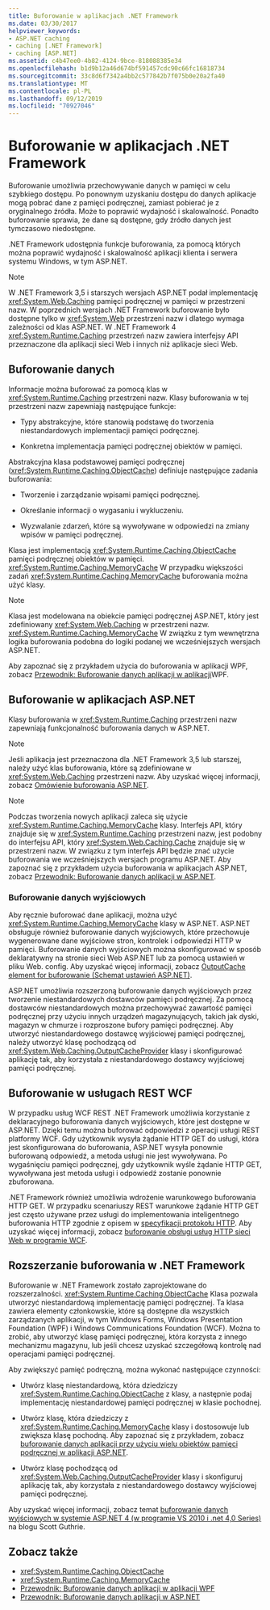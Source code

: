 ```yaml
---
title: Buforowanie w aplikacjach .NET Framework
ms.date: 03/30/2017
helpviewer_keywords:
- ASP.NET caching
- caching [.NET Framework]
- caching [ASP.NET]
ms.assetid: c4b47ee0-4b82-4124-9bce-818088385e34
ms.openlocfilehash: b1d9b12a46d674bf591457cdc90c66fc16818734
ms.sourcegitcommit: 33c8d6f7342a4bb2c577842b7f075b0e20a2fa40
ms.translationtype: MT
ms.contentlocale: pl-PL
ms.lasthandoff: 09/12/2019
ms.locfileid: "70927046"
---
```

# <a name="caching-in-net-framework-applications"></a>Buforowanie w aplikacjach .NET Framework
Buforowanie umożliwia przechowywanie danych w pamięci w celu szybkiego dostępu. Po ponownym uzyskaniu dostępu do danych aplikacje mogą pobrać dane z pamięci podręcznej, zamiast pobierać je z oryginalnego źródła. Może to poprawić wydajność i skalowalność. Ponadto buforowanie sprawia, że dane są dostępne, gdy źródło danych jest tymczasowo niedostępne.  
  
 .NET Framework udostępnia funkcje buforowania, za pomocą których można poprawić wydajność i skalowalność aplikacji klienta i serwera systemu Windows, w tym ASP.NET.  
  
> [!NOTE]
> W .NET Framework 3,5 i starszych wersjach ASP.NET podał implementację <xref:System.Web.Caching> pamięci podręcznej w pamięci w przestrzeni nazw. W poprzednich wersjach .NET Framework buforowanie było dostępne tylko w <xref:System.Web> przestrzeni nazw i dlatego wymaga zależności od klas ASP.NET. W .NET Framework 4 <xref:System.Runtime.Caching> przestrzeń nazw zawiera interfejsy API przeznaczone dla aplikacji sieci Web i innych niż aplikacje sieci Web.  
  
## <a name="caching-data"></a>Buforowanie danych  
 Informacje można buforować za pomocą klas w <xref:System.Runtime.Caching> przestrzeni nazw. Klasy buforowania w tej przestrzeni nazw zapewniają następujące funkcje:  
  
- Typy abstrakcyjne, które stanowią podstawę do tworzenia niestandardowych implementacji pamięci podręcznej.  
  
- Konkretna implementacja pamięci podręcznej obiektów w pamięci.  
  
 Abstrakcyjna klasa podstawowej pamięci podręcznej (<xref:System.Runtime.Caching.ObjectCache>) definiuje następujące zadania buforowania:  
  
- Tworzenie i zarządzanie wpisami pamięci podręcznej.  
  
- Określanie informacji o wygasaniu i wykluczeniu.  
  
- Wyzwalanie zdarzeń, które są wywoływane w odpowiedzi na zmiany wpisów w pamięci podręcznej.  
  
 Klasa jest implementacją <xref:System.Runtime.Caching.ObjectCache> pamięci podręcznej obiektów w pamięci. <xref:System.Runtime.Caching.MemoryCache> W przypadku większości zadań <xref:System.Runtime.Caching.MemoryCache> buforowania można użyć klasy.  
  
> [!NOTE]
> Klasa jest modelowana na obiekcie pamięci podręcznej ASP.NET, który jest zdefiniowany <xref:System.Web.Caching> w przestrzeni nazw. <xref:System.Runtime.Caching.MemoryCache> W związku z tym wewnętrzna logika buforowania podobna do logiki podanej we wcześniejszych wersjach ASP.NET.  
  
 Aby zapoznać się z przykładem użycia do buforowania w aplikacji WPF, zobacz [Przewodnik: Buforowanie danych aplikacji w aplikacji](../../../docs/framework/wpf/advanced/walkthrough-caching-application-data-in-a-wpf-application.md)WPF.  
  
## <a name="caching-in-aspnet-applications"></a>Buforowanie w aplikacjach ASP.NET  
 Klasy buforowania w <xref:System.Runtime.Caching> przestrzeni nazw zapewniają funkcjonalność buforowania danych w ASP.NET.  
  
> [!NOTE]
> Jeśli aplikacja jest przeznaczona dla .NET Framework 3,5 lub starszej, należy użyć klas buforowania, które są zdefiniowane w <xref:System.Web.Caching> przestrzeni nazw. Aby uzyskać więcej informacji, zobacz [Omówienie buforowania ASP.NET](https://docs.microsoft.com/previous-versions/aspnet/ms178597(v=vs.100)).  
  
> [!NOTE]
> Podczas tworzenia nowych aplikacji zaleca się użycie <xref:System.Runtime.Caching.MemoryCache> klasy. Interfejs API, który znajduje się w <xref:System.Runtime.Caching> przestrzeni nazw, jest podobny do interfejsu API, który <xref:System.Web.Caching.Cache> znajduje się w przestrzeni nazw. W związku z tym interfejs API będzie znać użycie buforowania we wcześniejszych wersjach programu ASP.NET. Aby zapoznać się z przykładem użycia buforowania w aplikacjach ASP.NET, zobacz [Przewodnik: Buforowanie danych aplikacji w ASP.NET](https://docs.microsoft.com/previous-versions/ff477235(v=vs.100)).  
  
### <a name="output-caching"></a>Buforowanie danych wyjściowych  
 Aby ręcznie buforować dane aplikacji, można użyć <xref:System.Runtime.Caching.MemoryCache> klasy w ASP.NET. ASP.NET obsługuje również buforowanie danych wyjściowych, które przechowuje wygenerowane dane wyjściowe stron, kontrolek i odpowiedzi HTTP w pamięci. Buforowanie danych wyjściowych można skonfigurować w sposób deklaratywny na stronie sieci Web ASP.NET lub za pomocą ustawień w pliku Web. config. Aby uzyskać więcej informacji, zobacz [OutputCache element for buforowanie (Schemat ustawień ASP.NET)](https://docs.microsoft.com/previous-versions/dotnet/netframework-4.0/ms228124(v=vs.100)).  
  
 ASP.NET umożliwia rozszerzoną buforowanie danych wyjściowych przez tworzenie niestandardowych dostawców pamięci podręcznej. Za pomocą dostawców niestandardowych można przechowywać zawartość pamięci podręcznej przy użyciu innych urządzeń magazynujących, takich jak dyski, magazyn w chmurze i rozproszone bufory pamięci podręcznej. Aby utworzyć niestandardowego dostawcę wyjściowej pamięci podręcznej, należy utworzyć klasę pochodzącą od <xref:System.Web.Caching.OutputCacheProvider> klasy i skonfigurować aplikację tak, aby korzystała z niestandardowego dostawcy wyjściowej pamięci podręcznej.  
  
## <a name="caching-in-wcf-rest-services"></a>Buforowanie w usługach REST WCF  
 W przypadku usług WCF REST .NET Framework umożliwia korzystanie z deklaracyjnego buforowania danych wyjściowych, które jest dostępne w ASP.NET. Dzięki temu można buforować odpowiedzi z operacji usługi REST platformy WCF. Gdy użytkownik wysyła żądanie HTTP GET do usługi, która jest skonfigurowana do buforowania, ASP.NET wysyła ponownie buforowaną odpowiedź, a metoda usługi nie jest wywoływana. Po wygaśnięciu pamięci podręcznej, gdy użytkownik wyśle żądanie HTTP GET, wywoływana jest metoda usługi i odpowiedź zostanie ponownie zbuforowana.  
  
 .NET Framework również umożliwia wdrożenie warunkowego buforowania HTTP GET. W przypadku scenariuszy REST warunkowe żądanie HTTP GET jest często używane przez usługi do implementowania inteligentnego buforowania HTTP zgodnie z opisem w [specyfikacji protokołu HTTP](https://go.microsoft.com/fwlink/?LinkId=165800). Aby uzyskać więcej informacji, zobacz [buforowanie obsługi usług HTTP sieci Web w programie WCF](https://go.microsoft.com/fwlink/?LinkId=184598).  
  
## <a name="extending-caching-in-the-net-framework"></a>Rozszerzanie buforowania w .NET Framework  
 Buforowanie w .NET Framework zostało zaprojektowane do rozszerzalności. <xref:System.Runtime.Caching.ObjectCache> Klasa pozwala utworzyć niestandardową implementację pamięci podręcznej. Ta klasa zawiera elementy członkowskie, które są dostępne dla wszystkich zarządzanych aplikacji, w tym Windows Forms, Windows Presentation Foundation (WPF) i Windows Communications Foundation (WCF). Można to zrobić, aby utworzyć klasę pamięci podręcznej, która korzysta z innego mechanizmu magazynu, lub jeśli chcesz uzyskać szczegółową kontrolę nad operacjami pamięci podręcznej.  
  
 Aby zwiększyć pamięć podręczną, można wykonać następujące czynności:  
  
- Utwórz klasę niestandardową, która dziedziczy <xref:System.Runtime.Caching.ObjectCache> z klasy, a następnie podaj implementację niestandardowej pamięci podręcznej w klasie pochodnej.  
  
- Utwórz klasę, która dziedziczy z <xref:System.Runtime.Caching.MemoryCache> klasy i dostosowuje lub zwiększa klasę pochodną. Aby zapoznać się z przykładem, zobacz [buforowanie danych aplikacji przy użyciu wielu obiektów pamięci podręcznej w aplikacji ASP.NET](https://blogs.msdn.microsoft.com/aspnetue/2010/03/22/caching-application-data-by-using-multiple-cache-objects-in-an-asp-net-application/).  
  
- Utwórz klasę pochodzącą od <xref:System.Web.Caching.OutputCacheProvider> klasy i skonfiguruj aplikację tak, aby korzystała z niestandardowego dostawcy wyjściowej pamięci podręcznej.  
  
 Aby uzyskać więcej informacji, zobacz temat [buforowanie danych wyjściowych w systemie ASP.NET 4 (w programie VS 2010 i .net 4,0 Series)](https://go.microsoft.com/fwlink/?LinkId=185772) na blogu Scott Guthrie.  
  
## <a name="see-also"></a>Zobacz także

- <xref:System.Runtime.Caching.ObjectCache>
- <xref:System.Runtime.Caching.MemoryCache>
- [Przewodnik: Buforowanie danych aplikacji w aplikacji WPF](../../../docs/framework/wpf/advanced/walkthrough-caching-application-data-in-a-wpf-application.md)
- [Przewodnik: Buforowanie danych aplikacji w ASP.NET](https://docs.microsoft.com/previous-versions/ff477235(v=vs.100))

